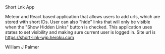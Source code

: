 Short Lnk App

Meteor and React based application that allows users to add urls, which are stored with short IDs.
User can also "hide" links that will only be visible when the "Show Hidden Links" button is checked.
This application uses states to set visibility and making sure current user is logged in. Site url is
https://short-link-wjp.heroku.com

William J Palmer
